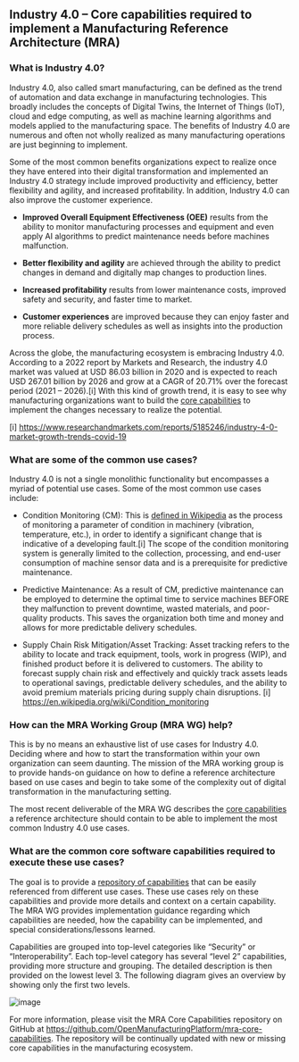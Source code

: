 ## Industry 4.0 – Core capabilities required to implement a Manufacturing Reference Architecture (MRA)

### What is Industry 4.0?
Industry 4.0, also called smart manufacturing, can be defined as the trend of automation and data exchange in manufacturing technologies. This broadly includes the concepts of Digital Twins, the Internet of Things (IoT), cloud and edge computing, as well as machine learning algorithms and models applied to the manufacturing space.  The benefits of Industry 4.0 are numerous and often not wholly realized as many manufacturing operations are just beginning to implement.

Some of the most common benefits organizations expect to realize once they have entered into their digital transformation and implemented an Industry 4.0 strategy include improved productivity and efficiency, better flexibility and agility, and increased profitability. In addition, Industry 4.0 can also improve the customer experience.

* **Improved Overall Equipment Effectiveness (OEE)** results from the ability to monitor manufacturing processes and equipment and even apply AI algorithms to predict maintenance needs before machines malfunction.

* **Better flexibility and agility** are achieved through the ability to predict changes in demand and digitally map changes to production lines.

* **Increased profitability** results from lower maintenance costs, improved safety and security, and faster time to market.

* **Customer experiences** are improved because they can enjoy faster and more reliable delivery schedules as well as insights into the production process.

Across the globe, the manufacturing ecosystem is embracing Industry 4.0. According to a <a herf="https://www.researchandmarkets.com/reports/5185246/industry-4-0-market-growth-trends-covid-19" target="_blank">2022 report by Markets and Research</a>, the industry 4.0 market was valued at USD 86.03 billion in 2020 and is expected to reach USD 267.01 billion by 2026 and grow at a CAGR of 20.71% over the forecast period (2021 – 2026).[i]  With this kind of growth trend, it is easy to see why manufacturing organizations want to build the <a href="https://github.com/OpenManufacturingPlatform/mra-core-capabilities/blob/main/IntroductionAndOverview.md" target="_blank">core capabilities</a> to implement the changes necessary to realize the potential.

[i] <a href="https://www.researchandmarkets.com/reports/5185246/industry-4-0-market-growth-trends-covid-19" target="_blank">https://www.researchandmarkets.com/reports/5185246/industry-4-0-market-growth-trends-covid-19</a>

### What are some of the common use cases?
Industry 4.0 is not a single monolithic functionality but encompasses a myriad of potential use cases. Some of the most common use cases include:

* Condition Monitoring (CM): This is <a href="https://en.wikipedia.org/wiki/Condition_monitoring" target="_blank">defined in Wikipedia</a> as the process of monitoring a parameter of condition in machinery (vibration, temperature, etc.), in order to identify a significant change that is indicative of a developing fault.[i] The scope of the condition monitoring system is generally limited to the collection, processing, and end-user consumption of machine sensor data and is a prerequisite for predictive maintenance.

* Predictive Maintenance: As a result of CM, predictive maintenance can be employed to determine the optimal time to service machines BEFORE they malfunction to prevent downtime, wasted materials, and poor-quality products. This saves the organization both time and money and allows for more predictable delivery schedules.

* Supply Chain Risk Mitigation/Asset Tracking: Asset tracking refers to the ability to locate and track equipment, tools, work in progress (WIP), and finished product before it is delivered to customers. The ability to forecast supply chain risk and effectively and quickly track assets leads to operational savings, predictable delivery schedules, and the ability to avoid premium materials pricing during supply chain disruptions.
[i] <a href="https://en.wikipedia.org/wiki/Condition_monitoring" target="_blank">https://en.wikipedia.org/wiki/Condition_monitoring</a>

### How can the MRA Working Group (MRA WG) help?
This is by no means an exhaustive list of use cases for Industry 4.0.  Deciding where and how to start the transformation within your own organization can seem daunting. The mission of the MRA working group is to provide hands-on guidance on how to define a reference architecture based on use cases and begin to take some of the complexity out of digital transformation in the manufacturing setting.

The most recent deliverable of the MRA WG describes the <a href="https://github.com/OpenManufacturingPlatform/mra-core-capabilities/blob/main/IntroductionAndOverview.md" target="_blank">core capabilities</a> a reference architecture should contain to be able to implement the most common Industry 4.0 use cases.

### What are the common core software capabilities required to execute these use cases?
The goal is to provide a <a href="https://github.com/OpenManufacturingPlatform/mra-core-capabilities" target="_blank">repository of capabilities</a> that can be easily referenced from different use cases. These use cases rely on these capabilities and provide more details and context on a certain capability. The MRA WG provides implementation guidance regarding which capabilities are needed, how the capability can be implemented, and special considerations/lessons learned.

Capabilities are grouped into top-level categories like “Security” or “Interoperability”. Each top-level category has several “level 2” capabilities, providing more structure and grouping. The detailed description is then provided on the lowest level 3. The following diagram gives an overview by showing only the first two levels.

![image](https://user-images.githubusercontent.com/3258579/207709007-eae8123e-1076-4252-81cd-81076724b4bc.png)

For more information, please visit the MRA Core Capabilities repository on GitHub at <a href="https://github.com/OpenManufacturingPlatform/mra-core-capabilities" target="_blank">https://github.com/OpenManufacturingPlatform/mra-core-capabilities</a>. The repository will be continually updated with new or missing core capabilities in the manufacturing ecosystem.
